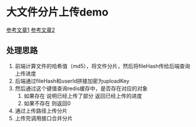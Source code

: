 # 大文件分片上传demo

[参考文章1](https://juejin.cn/post/7213275960900632632)
[参考文章2](https://juejin.cn/post/7039554714077233189)

## 处理思路

1. 前端计算文件的哈希值（md5），将文件分片，然后将fileHash传给后端查询上传进度
2. 后端通过fileHash和userId拼接加密为uploadKey
3. 然后通过这个键值查询redis缓存中，是否存在对应的对象
   1. 如果存在 说明已经上传了部分 返回已经上传的进度
   2. 如果不存在 则返回0
4. 通过上传路径上传分片
5. 上传完调用接口合并分片